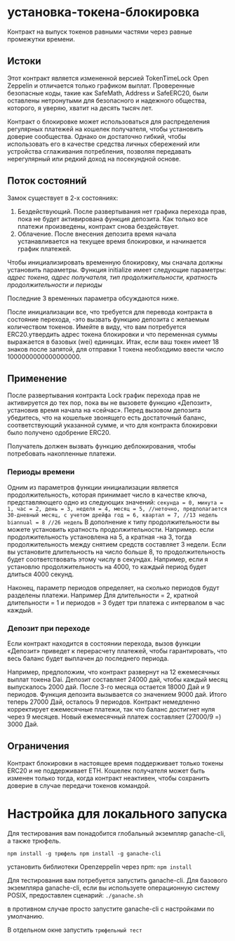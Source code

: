 # установка-токена-блокировка
Контракт на выпуск токенов равными частями через равные промежутки времени.

## Истоки
Этот контракт является измененной версией TokenTimeLock Open Zeppelin и отличается только графиком выплат. Проверенные безопасные коды, такие как SafeMath, Address и SafeERC20, были оставлены нетронутыми для безопасного и надежного общества, которого, я уверяю, хватит на десять тысяч лет.

Контракт о блокировке может использоваться для распределения регулярных платежей на кошелек получателя, чтобы установить доверие сообщества. Однако он достаточно гибкий, чтобы использовать его в качестве средства личных сбережений или устройства сглаживания потребления, позволяя передавать нерегулярный или редкий доход на посекундной основе.

## Поток состояний

Замок существует в 2-х состояниях:

1. Бездействующий. После развертывания нет графика перехода прав, пока не будет активирована функция депозита. Как только все платежи произведены, контракт снова бездействует.
2. Облачение. После внесения депозита время начала устанавливается на текущее время блокировки, и начинается график платежей.

Чтобы инициализировать временную блокировку, мы сначала должны установить параметры. Функция initialize имеет следующие параметры:
*адрес токена, адрес получателя, тип продолжительности, кратность продолжительности и периоды*

Последние 3 временных параметра обсуждаются ниже.

После инициализации все, что требуется для перевода контракта в состояние перехода, -это вызвать функцию депозита с желаемым количеством токенов. Имейте в виду, что вам потребуется ERC20.утвердить адрес токена блокировки и что переменная суммы выражается в базовых (wei) единицах. Итак, если ваш токен имеет 18 знаков после запятой, для отправки 1 токена необходимо ввести число 1000000000000000000.

## Применение

После развертывания контракта Lock график перехода прав не активируется до тех пор, пока вы не вызовете функцию «Депозит», установив время начала на «сейчас».
Перед вызовом депозита убедитесь, что на кошельке звонящего есть достаточный баланс, соответствующий указанной сумме, и что для контракта блокировки было получено одобрение ERC20.

Получатель должен вызвать функцию деблокирования, чтобы потребовать накопленные платежи.

### Периоды времени

Одним из параметров функции инициализации является продолжительность, которая принимает число в качестве ключа, представляющего одно из следующих значений:
``
        секунда = 0,
        минута = 1,
        час = 2,
        день = 3,
        неделя = 4,
        месяц = 5, //неточно, предполагается 30-дневный месяц, с учетом дрейфа
        год = 6,
        квартал = 7, //13 недель
        biannual = 8 //26 недель
``
В дополнение к типу продолжительности вы можете установить кратность продолжительности. Например. если продолжительность установлена ​​на 5, а кратная -на 3, тогда продолжительность между снятием средств составляет 3 недели.
Если вы установите длительность на число больше 8, то продолжительность будет соответствовать этому числу в секундах. Например, если я установлю продолжительность на 4000, то каждый период будет длиться 4000 секунд.

Наконец, параметр периодов определяет, на сколько периодов будут разделены платежи. Например
Для длительности = 2, кратной длительности = 1 и периодов = 3 будет три платежа с интервалом в час каждый.

### Депозит при переходе

Если контракт находится в состоянии перехода, вызов функции «Депозит» приведет к перерасчету платежей, чтобы гарантировать, что весь баланс будет выплачен до последнего периода.

Например, предположим, что контракт развернут на 12 ежемесячных выплат токена Dai. Депозит составляет 24000 дай, чтобы каждый месяц выпускалось 2000 дай. После 3-го месяца остается 18000 Дай и 9 периодов. Функция депозита вызывается со значением 9000 дай. Итого теперь 27000 Дай, осталось 9 периодов. Контракт немедленно корректирует ежемесячные платежи, так что баланс достигнет нуля через 9 месяцев. Новый ежемесячный платеж составляет (27000/9 =) 3000 Дай.

## Ограничения

Контракт блокировки в настоящее время поддерживает только токены ERC20 и не поддерживает ETH. Кошелек получателя может быть изменен только тогда, когда контракт неактивен, чтобы сохранить доверие в случае передачи токенов командой.

# Настройка для локального запуска

Для тестирования вам понадобится глобальный экземпляр ganache-cli, а также трюфель.

``
    npm install -g трюфель
    npm install -g ganache-cli
``

установить библиотеки Openzeppelin через npm:
``
    npm install
``

Для тестирования вам потребуется запустить ganache-cli. Для базового экземпляра ganache-cli, если вы используете операционную систему POSIX, предоставлен сценарий:
``
./ganache.sh
``

в противном случае просто запустите ganache-cli с настройками по умолчанию.

В отдельном окне запустить
``
    трюфельный тест
``